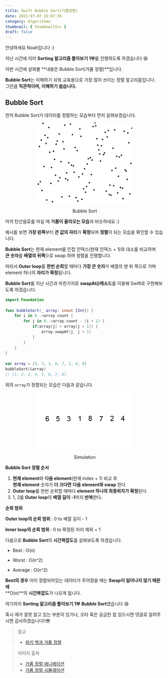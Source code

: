 ```yaml
---
title: Swift Bubble Sort(거품정렬)
date: 2021-07-07 15:07:76
category: Algorithms
thumbnail: { thumbnailSrc }
draft: false
---
```


안녕하세요 Noah입니다 :)

지난 시간에 이어 **Sorting 알고리즘 톺아보기 1부**를 진행하도록 하겠습니다 😄

이번 시간에 살펴볼 **내용은 Bubble Sort(거품 정렬)**입니다.

**Bubble Sort**는 이해하기 쉬워 교육용으로 가장 많이 쓰이는 정렬 알고리즘입니다.  
그만큼 **직관적이며, 이해하기 쉽습니다.**

## Bubble Sort

먼저 Bubble Sort가 데이터를 정렬하는 모습부터 먼저 살펴보겠습니다.

<p align="center">
<img src="assets/2021-07-07/1.gif" width="300"/>
<center>Bubble Sort</center>
</p>

마치 탄산음료를 마실 때 **거품이 올라오는 모습**과 비슷하네요 :)

예시를 보면 **가장 왼쪽**부터 **큰 값의 자리**가 **확정**되며 **정렬**이 되는 모습을 확인할 수 있습니다.

**Bubble Sort**는 현재 element를 인접 인덱스(현재 인덱스 + 1)와 대소를 비교하며  
**큰 숫자**를 **배열의 뒤쪽**으로 swap 하며 정렬을 진행합니다.

따라서 **Outer loop**를 **한번 순회**할 때마다 **가장 큰 숫자**가 배열의 맨 뒤 쪽으로 가며  
element 하나의 **자리가 확정**됩니다.

**Bubble Sort**를 지난 시간과 마찬가지로 **swapAt()메소드**를 이용해 Swift로 구현해보도록 하겠습니다.

```swift
import Foundation

func bubbleSort(_ array: inout [Int]) {
    for i in 0..<array.count {
        for j in 0..<array.count - (i + 1) {
            if(array[j] > array[j + 1]) {
                array.swapAt(j, j + 1)
            }
        }
    }
}

var array = [5, 3, 1, 6, 7, 2, 4, 8]
bubbleSort(&array)
// [1, 2, 3, 4, 5, 6, 7, 8]
```

위의 `array`가 정렬되는 모습은 다음과 같습니다.

<p align="center">
<img src="assets/2021-07-07/2.gif"/>
<center>Simulation</center>
</p>

**Bubble Sort 정렬 순서**

1. **현재 element**와 **다음 element**(현재 index + 1) 비교 후  
   **현재 element** 숫자가 **더 크다면** **다음 element와 swap** 한다.
2. **Outer loop**를 한번 순회할 때마다 **element 하나의 최종위치가 확정**된다.
3. 1, 2를 **Outer loop**의 **배열 길이 -1**까지 **반복**한다.

**순회 범위**

**Outer loop의 순회 범위** : 0 to 배열 길이 - 1

**Inner loop의 순회 범위** : 0 to 확정된 자리 제외 + 1

다음으로 **Bubble Sort**의 **시간복잡도**를 살펴보도록 하겠습니다.

- Best : O(n)

- Worst : O(n^2)

- Average : O(n^2)

**Best의 경우** 이미 정렬되어있는 데이터가 주어졌을 때는 **Swap이 일어나지 않기 때문에**  
**O(n)**의 **시간복잡도**가 나오게 됩니다.

여기까지 **Sorting 알고리즘 톺아보기 1부** **Bubble Sort**였습니다 😄

혹시 제가 잘못 알고 있는 부분이 있거나, 오타 혹은 궁금한 점 있으시면 댓글로 알려주시면 감사하겠습니다!!😎

> 참고
>
> - [위키 백과 거품 정렬](https://en.wikipedia.org/wiki/Bubble_sort)

> 이미지 출처
>
> - [거품 정렬 애니메이션](https://en.wikipedia.org/wiki/File:Bubble_sort_animation.gif)
> - [거품 정렬 시뮬레이션](https://en.wikipedia.org/wiki/File:Bubble-sort-example-300px.gif)
